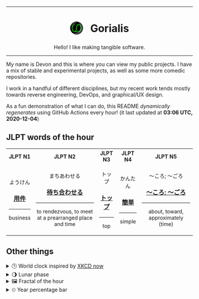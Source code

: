 ***

<h1 align="center">
<sub>
    <img src="readme/resources/avatar.png" height="36">
</sub>
&nbsp;
Gorialis
</h1>
<p align="center">
Hello! I like making tangible software.
</p>

***

My name is Devon and this is where you can view my public projects. I have a mix of stable and experimental projects, as well as some more comedic repositories.

I work in a handful of different disciplines, but my recent work tends mostly towards reverse engineering, DevOps, and graphical/UX design.

As a fun demonstration of what I can do, this README *dynamically regenerates* using GitHub Actions every hour! (it last updated at **03:06 UTC, 2020-12-04**)

<h2>JLPT words of the hour</h2>
<table>
    <tr>
        <th>JLPT N1</th>
        <th>JLPT N2</th>
        <th>JLPT N3</th>
        <th>JLPT N4</th>
        <th>JLPT N5</th>
    </tr>
    <tr>
        <td>
            <p align="center">ようけん</p>
            <h3 align="center"><b><a href="https://jisho.org/search/%E7%94%A8%E4%BB%B6">用件</a></b></h3>
            <hr>
            <p align="center">business</p>
        </td>
        <td>
            <p align="center">まちあわせる</p>
            <h3 align="center"><b><a href="https://jisho.org/search/%E5%BE%85%E3%81%A1%E5%90%88%E3%82%8F%E3%81%9B%E3%82%8B">待ち合わせる</a></b></h3>
            <hr>
            <p align="center">to rendezvous,<wbr> to meet at a prearranged place and time</p>
        </td>
        <td>
            <p align="center">トップ</p>
            <h3 align="center"><b><a href="https://jisho.org/search/%E3%83%88%E3%83%83%E3%83%97">トップ</a></b></h3>
            <hr>
            <p align="center">top</p>
        </td>
        <td>
            <p align="center">かんたん</p>
            <h3 align="center"><b><a href="https://jisho.org/search/%E7%B0%A1%E5%8D%98">簡単</a></b></h3>
            <hr>
            <p align="center">simple</p>
        </td>
        <td>
            <p align="center">～ころ; ～ごろ</p>
            <h3 align="center"><b><a href="https://jisho.org/search/%EF%BD%9E%E3%81%93%E3%82%8D%3B%20%EF%BD%9E%E3%81%94%E3%82%8D">～ころ; ～ごろ</a></b></h3>
            <hr>
            <p align="center">about,<wbr> toward,<wbr> approximately (time)</p>
        </td>
    </tr>
</table>

<h2>Other things</h2>
<details>
<summary>🕒  World clock inspired by <a href="https://xkcd.com/now">XKCD now</a></summary>

> <img src="generated/now.png" width="512">

</details>
<details>
<summary>🌖 Lunar phase</summary>

The moon is approximately 66.32% through its phase (Waning Gibbous).

</details>
<details>
<summary>&#x1f5bc; Fractal of the hour</summary>

> <img src="generated/fractal.png" width="512">

</details>
<details>
<summary>&#x23f2; Year percentage bar</summary>
<pre><code>2020 [██████████████████▁▁] 92.39%</code></pre>
</details>
